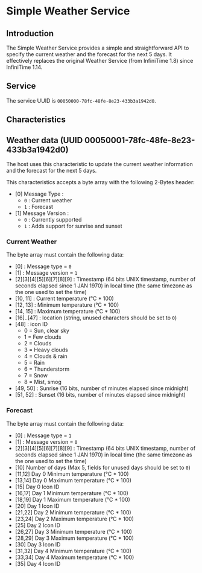 # Simple Weather Service

## Introduction

The Simple Weather Service provides a simple and straightforward API to specify the current weather and the forecast for the next 5 days.
It effectively replaces the original Weather Service (from InfiniTime 1.8) since InfiniTime 1.14.

## Service

The service UUID is `00050000-78fc-48fe-8e23-433b3a1942d0`.

## Characteristics

## Weather data (UUID 00050001-78fc-48fe-8e23-433b3a1942d0)

The host uses this characteristic to update the current weather information and the forecast for the next 5 days.

This characteristics accepts a byte array with the following 2-Bytes header:

 - [0] Message Type :
   - `0` : Current weather
   - `1` : Forecast
 - [1] Message Version :
   - `0` : Currently supported
   - `1` : Adds support for sunrise and sunset

### Current Weather

The byte array must contain the following data:

 - [0] : Message type = `0`
 - [1] : Message version = `1`
 - [2][3][4][5][6][7][8][9] : Timestamp (64 bits UNIX timestamp, number of seconds elapsed since 1 JAN 1970)  in local time (the same timezone as the one used to set the time)
 - [10, 11] : Current temperature (°C * 100)
 - [12, 13] : Minimum temperature (°C * 100)
 - [14, 15] : Maximum temperature (°C * 100)
 - [16]..[47] : location (string, unused characters should be set to `0`)
 - [48] : icon ID
   - 0 = Sun, clear sky
   - 1 = Few clouds
   - 2 = Clouds
   - 3 = Heavy clouds
   - 4 = Clouds & rain
   - 5 = Rain
   - 6 = Thunderstorm
   - 7 = Snow
   - 8 = Mist, smog
  - [49, 50] : Sunrise (16 bits, number of minutes elapsed since midnight)
  - [51, 52] : Sunset (16 bits, number of minutes elapsed since midnight)

### Forecast

The byte array must contain the following data:

  - [0] : Message type = `1`
  - [1] : Message version = `0`
  - [2][3][4][5][6][7][8][9] : Timestamp (64 bits UNIX timestamp, number of seconds elapsed since 1 JAN 1970) in local time (the same timezone as the one used to set the time)
  - [10] Number of days (Max 5, fields for unused days should be set to `0`)
  - [11,12] Day 0 Minimum temperature (°C * 100)
  - [13,14] Day 0 Maximum temperature (°C * 100)
  - [15] Day 0 Icon ID
  - [16,17] Day 1 Minimum temperature (°C * 100)
  - [18,19] Day 1 Maximum temperature (°C * 100)
  - [20] Day 1 Icon ID
  - [21,22] Day 2 Minimum temperature (°C * 100)
  - [23,24] Day 2 Maximum temperature (°C * 100)
  - [25] Day 2 Icon ID
  - [26,27] Day 3 Minimum temperature (°C * 100)
  - [28,29] Day 3 Maximum temperature (°C * 100)
  - [30] Day 3 Icon ID
  - [31,32] Day 4 Minimum temperature (°C * 100)
  - [33,34] Day 4 Maximum temperature (°C * 100)
  - [35] Day 4 Icon ID
